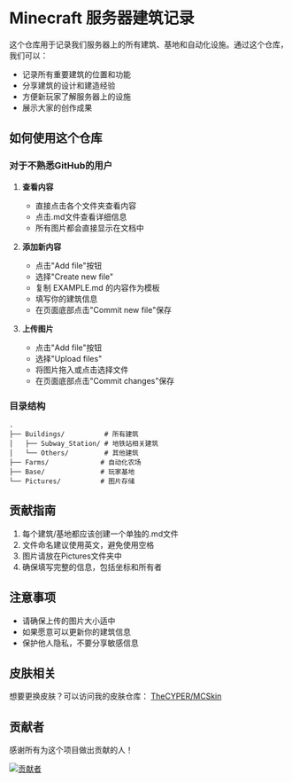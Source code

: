 # Minecraft 服务器建筑记录

这个仓库用于记录我们服务器上的所有建筑、基地和自动化设施。通过这个仓库，我们可以：
- 记录所有重要建筑的位置和功能
- 分享建筑的设计和建造经验
- 方便新玩家了解服务器上的设施
- 展示大家的创作成果

## 如何使用这个仓库

### 对于不熟悉GitHub的用户

1. **查看内容**
   - 直接点击各个文件夹查看内容
   - 点击.md文件查看详细信息
   - 所有图片都会直接显示在文档中

2. **添加新内容**
   - 点击"Add file"按钮
   - 选择"Create new file"
   - 复制 EXAMPLE.md 的内容作为模板
   - 填写你的建筑信息
   - 在页面底部点击"Commit new file"保存

3. **上传图片**
   - 点击"Add file"按钮
   - 选择"Upload files"
   - 将图片拖入或点击选择文件
   - 在页面底部点击"Commit changes"保存

### 目录结构

```
.
├── Buildings/          # 所有建筑
│   ├── Subway_Station/ # 地铁站相关建筑
│   └── Others/         # 其他建筑
├── Farms/             # 自动化农场
├── Base/              # 玩家基地
└── Pictures/          # 图片存储
```

## 贡献指南

1. 每个建筑/基地都应该创建一个单独的.md文件
2. 文件命名建议使用英文，避免使用空格
3. 图片请放在Pictures文件夹中
4. 确保填写完整的信息，包括坐标和所有者

## 注意事项

- 请确保上传的图片大小适中
- 如果愿意可以更新你的建筑信息
- 保护他人隐私，不要分享敏感信息 

## 皮肤相关

想要更换皮肤？可以访问我的皮肤仓库：
[TheCYPER/MCSkin](https://github.com/TheCYPER/MCSkin)

## 贡献者

感谢所有为这个项目做出贡献的人！

[![贡献者](https://contrib.rocks/image?repo=TheCYPER/ServerSources)](https://github.com/TheCYPER/ServerSources/graphs/contributors)
